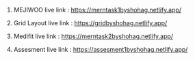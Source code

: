 1. MEJIWOO live link : https://merntask1byshohag.netlify.app/

2. Grid Layout live link : https://gridbyshohag.netlify.app/

3. Medifit live link : https://merntask2byshohag.netlify.app/

4. Assesment live link : https://assesment1byshohag.netlify.app/